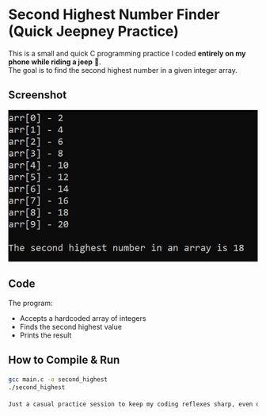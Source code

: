 # Second Highest Number Finder (Quick Jeepney Practice)

This is a small and quick C programming practice I coded **entirely on my phone while riding a jeep** 🚐.  
The goal is to find the second highest number in a given integer array.

## Screenshot
![Screenshot](ss.jpeg)

## Code
The program:
- Accepts a hardcoded array of integers
- Finds the second highest value
- Prints the result

## How to Compile & Run
```bash
gcc main.c -o second_highest
./second_highest

Just a casual practice session to keep my coding reflexes sharp, even on the road ^^
